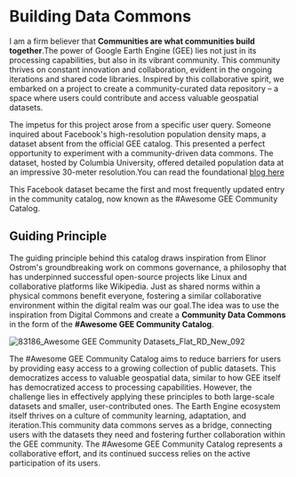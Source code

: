 # Building Data Commons

I am a firm believer that **Communities are what communities build together**.The power of Google Earth Engine (GEE) lies not just in its processing capabilities, but also in its vibrant community. This community thrives on constant innovation and collaboration, evident in the ongoing iterations and shared code libraries. Inspired by this collaborative spirit, we embarked on a project to create a community-curated data repository – a space where users could contribute and access valuable geospatial datasets.

The impetus for this project arose from a specific user query. Someone inquired about Facebook's high-resolution population density maps, a dataset absent from the official GEE catalog. This presented a perfect opportunity to experiment with a community-driven data commons. The dataset, hosted by Columbia University, offered detailed population data at an impressive 30-meter resolution.You can read the foundational [blog here](https://samapriyaroy.medium.com/community-datasets-in-google-earth-engine-an-experiment-b72daa474819)

This Facebook dataset became the first and most frequently updated entry in the community catalog, now known as the #Awesome GEE Community Catalog.

## Guiding Principle
The guiding principle behind this catalog draws inspiration from Elinor Ostrom's groundbreaking work on commons governance, a philosophy that has underpinned successful open-source projects like Linux and collaborative platforms like Wikipedia. Just as shared norms within a physical commons benefit everyone, fostering a similar collaborative environment within the digital realm was our goal.The idea was to use the inspiration from Digital Commons and create a **Community Data Commons** in the form of the **#Awesome GEE Community Catalog**.

![83186_Awesome GEE Community Datasets_Flat_RD_New_092](https://github.com/samapriya/awesome-gee-community-datasets/assets/6677629/a4605d83-7df0-4e10-b8d0-8a73d6990520)

The #Awesome GEE Community Catalog aims to reduce barriers for users by providing easy access to a growing collection of public datasets. This democratizes access to valuable geospatial data, similar to how GEE itself has democratized access to processing capabilities. However, the challenge lies in effectively applying these principles to both large-scale datasets and smaller, user-contributed ones. The Earth Engine ecosystem itself thrives on a culture of community learning, adaptation, and iteration.This community data commons serves as a bridge, connecting users with the datasets they need and fostering further collaboration within the GEE community. The #Awesome GEE Community Catalog represents a collaborative effort, and its continued success relies on the active participation of its users.
